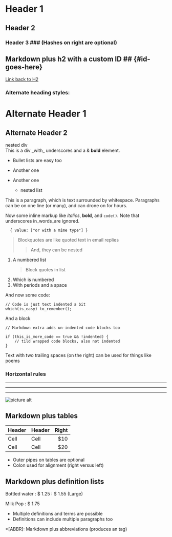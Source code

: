 # Header 1

## Header 2

### Header 3 ### (Hashes on right are optional)

## Markdown plus h2 with a custom ID ## {#id-goes-here}

[Link back to H2](#id-goes-here)

### Alternate heading styles:

# Alternate Header 1

## Alternate Header 2

<!-- html madness -->
<div class="custom-class" markdown="1">
  <div>
    nested div
  </div>
  <script type='text/x-koka'>
    function( x: int ) { return x*x; }
  </script>
  This is a div _with_ underscores
  and a & <b class="bold">bold</b> element.
  <style>
    body { font: "Consolas" }
  </style>
</div>

- Bullet lists are easy too

* Another one

- Another one

  - nested list

This is a paragraph, which is text surrounded by
whitespace. Paragraphs can be on one
line (or many), and can drone on for hours.

Now some inline markup like _italics_, **bold**,
and `code()`. Note that underscores
in_words_are ignored.

```application/json
  { value: ["or with a mime type"] }
```

> Blockquotes are like quoted text in email replies
>
> > And, they can be nested

1. A numbered list
   > Block quotes in list
2. Which is numbered
3. With periods and a space

And now some code:

    // Code is just text indented a bit
    which(is_easy) to_remember();

And a block

```
// Markdown extra adds un-indented code blocks too

if (this_is_more_code == true && !indented) {
    // tild wrapped code blocks, also not indented
}
```

Text with
two trailing spaces
(on the right)
can be used
for things like poems

### Horizontal rules

---

---

---

![picture alt](/images/photo.jpeg "Title is optional")

## Markdown plus tables

| Header | Header | Right |
| ------ | ------ | ----: |
| Cell   | Cell   |   $10 |
| Cell   | Cell   |   $20 |

- Outer pipes on tables are optional
- Colon used for alignment (right versus left)

## Markdown plus definition lists

Bottled water
: $ 1.25
: $ 1.55 (Large)

Milk
Pop
: $ 1.75

- Multiple definitions and terms are possible
- Definitions can include multiple paragraphs too

\*[ABBR]: Markdown plus abbreviations (produces an <abbr> tag)

